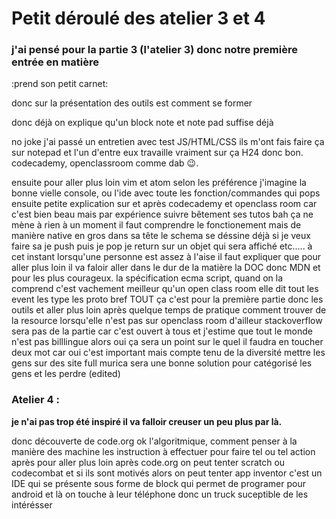 # Petit déroulé des atelier 3 et 4

### j'ai pensé pour la partie 3 (l'atelier 3) donc notre première entrée en matière

:prend son petit carnet:

donc sur la présentation des outils est comment se former

donc déjà on explique qu'un block note et note pad suffise déjà

no joke j'ai passé un entretien avec test JS/HTML/CSS ils m'ont fais faire ça sur notepad et l'un d'entre eux travaille vraiment sur ça H24 donc bon.
codecademy, openclassroom comme dab :wink:.

ensuite pour aller plus loin vim et atom selon les préférence j'imagine la bonne vielle console, ou l'ide avec toute les fonction/commandes qui pops
ensuite petite explication sur et après codecademy et openclass room car c'est bien beau mais par expérience suivre bêtement ses tutos bah ça ne mène à rien à un moment il faut comprendre le fonctionement
mais de manière native en gros dans sa tête le schema se déssine déjà
si je veux faire sa je push puis je pop je return sur un objet qui sera affiché etc.....
à cet instant lorsqu'une personne est assez à l'aise il faut expliquer que pour aller plus loin il va faloir aller dans le dur de la matière
la DOC
donc MDN et pour les plus courageux.
la spécification ecma script, quand on la comprend c'est vachement meilleur qu'un open class room
elle dit tout les event les type les proto bref TOUT
ça c'est pour la première partie donc les outils et aller plus loin après quelque temps de pratique comment trouver de la resource lorsqu'elle n'est pas sur openclass room
d'ailleur stackoverflow sera pas de la partie car c'est ouvert à tous
et j'estime que tout le monde n'est pas billlingue alors oui ça sera un point sur le quel il faudra en toucher deux mot car oui c'est important
mais compte tenu de la diversité mettre les gens sur des site full murica sera une bonne solution pour catégorisé les gens et les perdre (edited)


### Atelier 4 :

**je n'ai pas trop été inspiré il va falloir creuser un peu plus par là.**

donc découverte de code.org ok
l'algoritmique, comment penser à la manière des machine les instruction à effectuer pour faire tel ou tel action
après pour aller plus loin après code.org on peut tenter scratch ou codecombat
et si ils sont motivés alors on peut tenter app inventor c'est un IDE qui se présente sous forme de block qui permet de programer pour android
et là on touche à leur téléphone donc un truck suceptible de les intérésser
